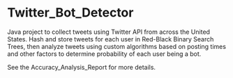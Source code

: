 # Twitter_Bot_Detector
Java project to collect tweets using Twitter API from across the United States. Hash and store tweets for each user in Red-Black Binary Search Trees, then analyze tweets using custom algorithms based on posting times and other factors to determine probability of each user being a bot.

See the Accuracy_Analysis_Report for more details.
